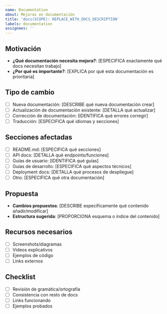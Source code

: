 ```yaml
---
name: Documentation
about: Mejoras en documentación
title: 'docs(SCOPE): REPLACE_WITH_DOCS_DESCRIPTION'
labels: documentation
assignees: ''
---
```


<!-- 
🚨 REQUERIDO: DEBES reemplazar el título y TODO el contenido de placeholder antes de enviar

❌ TÍTULO INVÁLIDO: "docs(SCOPE): REPLACE_WITH_DOCS_DESCRIPTION"
✅ TÍTULO VÁLIDO: "docs(api): update endpoint documentation"

⚠️ AVISO: Issues con placeholder text serán automáticamente marcados como inválidos y cerrados en 48h

Formato requerido: docs(scope): descripción breve
Scopes válidos: core, ui, api, auth, db, deploy, config, docs, test, avbetos, tryonme, tryonyou, health, workflow

Ejemplos válidos:
- docs(api): update endpoint documentation
- docs(deploy): add deployment guide
- docs(core): document recommendation system
-->

## Motivación
<!-- ⚠️ REEMPLAZA estos puntos con información específica -->
- **¿Qué documentación necesita mejora?**: [ESPECIFICA exactamente qué docs necesitan trabajo]
- **¿Por qué es importante?**: [EXPLICA por qué esta documentación es prioritaria]

## Tipo de cambio
<!-- ⚠️ SELECCIONA y especifica el tipo de cambio -->
- [ ] Nueva documentación: [DESCRIBE qué nueva documentación crear]
- [ ] Actualización de documentación existente: [DETALLA qué actualizar]
- [ ] Corrección de documentación: [IDENTIFICA qué errores corregir]
- [ ] Traducción: [ESPECIFICA qué idiomas y secciones]

## Secciones afectadas
<!-- ⚠️ SELECCIONA las secciones específicas que se modificarán -->
- [ ] README.md: [ESPECIFICA qué secciones]
- [ ] API docs: [DETALLA qué endpoints/funciones]
- [ ] Guías de usuario: [IDENTIFICA qué guías]
- [ ] Guías de desarrollo: [ESPECIFICA qué aspectos técnicos]
- [ ] Deployment docs: [DETALLA qué procesos de despliegue]
- [ ] Otro: [ESPECIFICA qué otra documentación]

## Propuesta
<!-- ⚠️ PROPORCIONA detalles específicos del cambio propuesto -->
- **Cambios propuestos**: [DESCRIBE específicamente qué contenido añadir/modificar]
- **Estructura sugerida**: [PROPORCIONA esquema o índice del contenido]

## Recursos necesarios
- [ ] Screenshots/diagramas
- [ ] Videos explicativos
- [ ] Ejemplos de código
- [ ] Links externos

## Checklist
- [ ] Revisión de gramática/ortografía
- [ ] Consistencia con resto de docs
- [ ] Links funcionando
- [ ] Ejemplos probados